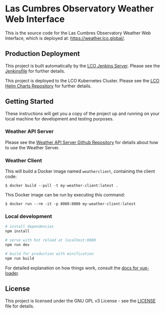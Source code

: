 # Las Cumbres Observatory Weather Web Interface

This is the source code for the Las Cumbres Observatory Weather Web Interface,
which is deployed at: <https://weather.lco.global/>.

## Production Deployment

This project is built automatically by the [LCO Jenkins Server](http://jenkins.lco.gtn/).
Please see the [Jenkinsfile](Jenkinsfile) for further details.

This project is deployed to the LCO Kubernetes Cluster. Please see the
[LCO Helm Charts Repository](https://github.com/LCOGT/helm-charts) for further details.

## Getting Started

These instructions will get you a copy of the project up and running on your
local machine for development and testing purposes.

### Weather API Server

Please see the [Weather API Server Github Repository](https://github.com/LCOGT/weatherapi)
for details about how to use the Weather Server.

### Weather Client

This will build a Docker image named `weatherclient`, containing the client code:

```
$ docker build --pull -t my-weather-client:latest .
```

This Docker image can be run by executing this command:

```
$ docker run --rm -it -p 8080:8080 my-weather-client:latest
```

### Local development

``` bash
# install dependencies
npm install

# serve with hot reload at localhost:8080
npm run dev

# build for production with minification
npm run build
```

For detailed explanation on how things work, consult the [docs for vue-loader](https://vue-loader-v14.vuejs.org/en/).

## License

This project is licensed under the GNU GPL v3 License - see the
[LICENSE](LICENSE) file for details.
